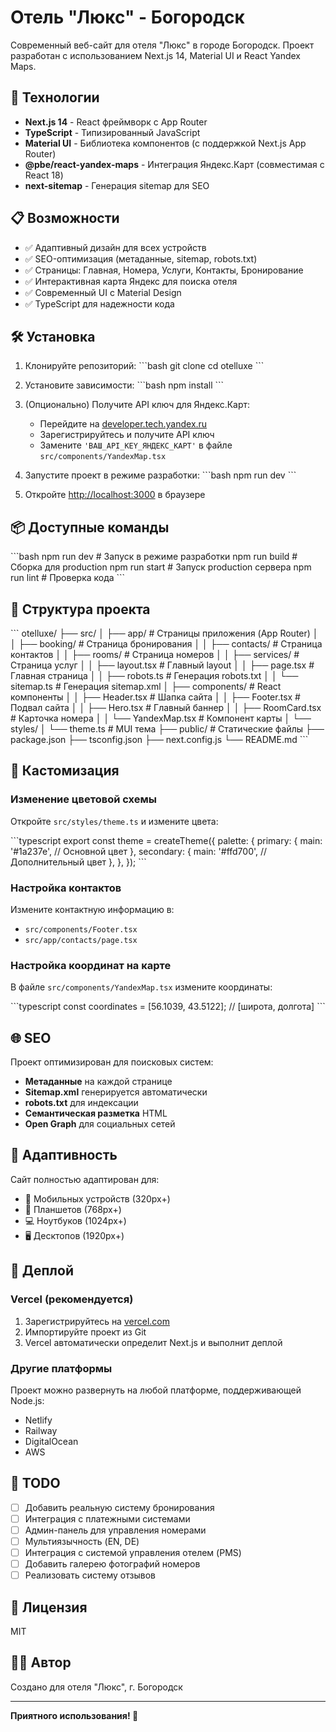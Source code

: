 # Отель "Люкс" - Богородск

Современный веб-сайт для отеля "Люкс" в городе Богородск. Проект разработан с использованием Next.js 14, Material UI и React Yandex Maps.

## 🚀 Технологии

- **Next.js 14** - React фреймворк с App Router
- **TypeScript** - Типизированный JavaScript
- **Material UI** - Библиотека компонентов (с поддержкой Next.js App Router)
- **@pbe/react-yandex-maps** - Интеграция Яндекс.Карт (совместимая с React 18)
- **next-sitemap** - Генерация sitemap для SEO

## 📋 Возможности

- ✅ Адаптивный дизайн для всех устройств
- ✅ SEO-оптимизация (метаданные, sitemap, robots.txt)
- ✅ Страницы: Главная, Номера, Услуги, Контакты, Бронирование
- ✅ Интерактивная карта Яндекс для поиска отеля
- ✅ Современный UI с Material Design
- ✅ TypeScript для надежности кода

## 🛠️ Установка

1. Клонируйте репозиторий:
\`\`\`bash
git clone <repository-url>
cd otelluxe
\`\`\`

2. Установите зависимости:
\`\`\`bash
npm install
\`\`\`

3. (Опционально) Получите API ключ для Яндекс.Карт:
   - Перейдите на [developer.tech.yandex.ru](https://developer.tech.yandex.ru/)
   - Зарегистрируйтесь и получите API ключ
   - Замените `'ВАШ_API_KEY_ЯНДЕКС_КАРТ'` в файле `src/components/YandexMap.tsx`

4. Запустите проект в режиме разработки:
\`\`\`bash
npm run dev
\`\`\`

5. Откройте [http://localhost:3000](http://localhost:3000) в браузере

## 📦 Доступные команды

\`\`\`bash
npm run dev      # Запуск в режиме разработки
npm run build    # Сборка для production
npm run start    # Запуск production сервера
npm run lint     # Проверка кода
\`\`\`

## 📁 Структура проекта

\`\`\`
otelluxe/
├── src/
│   ├── app/                 # Страницы приложения (App Router)
│   │   ├── booking/         # Страница бронирования
│   │   ├── contacts/        # Страница контактов
│   │   ├── rooms/           # Страница номеров
│   │   ├── services/        # Страница услуг
│   │   ├── layout.tsx       # Главный layout
│   │   ├── page.tsx         # Главная страница
│   │   ├── robots.ts        # Генерация robots.txt
│   │   └── sitemap.ts       # Генерация sitemap.xml
│   ├── components/          # React компоненты
│   │   ├── Header.tsx       # Шапка сайта
│   │   ├── Footer.tsx       # Подвал сайта
│   │   ├── Hero.tsx         # Главный баннер
│   │   ├── RoomCard.tsx     # Карточка номера
│   │   └── YandexMap.tsx    # Компонент карты
│   └── styles/
│       └── theme.ts         # MUI тема
├── public/                  # Статические файлы
├── package.json
├── tsconfig.json
├── next.config.js
└── README.md
\`\`\`

## 🎨 Кастомизация

### Изменение цветовой схемы

Откройте `src/styles/theme.ts` и измените цвета:

\`\`\`typescript
export const theme = createTheme({
  palette: {
    primary: {
      main: '#1a237e', // Основной цвет
    },
    secondary: {
      main: '#ffd700', // Дополнительный цвет
    },
  },
});
\`\`\`

### Настройка контактов

Измените контактную информацию в:
- `src/components/Footer.tsx`
- `src/app/contacts/page.tsx`

### Настройка координат на карте

В файле `src/components/YandexMap.tsx` измените координаты:

\`\`\`typescript
const coordinates = [56.1039, 43.5122]; // [широта, долгота]
\`\`\`

## 🌐 SEO

Проект оптимизирован для поисковых систем:

- **Метаданные** на каждой странице
- **Sitemap.xml** генерируется автоматически
- **robots.txt** для индексации
- **Семантическая разметка** HTML
- **Open Graph** для социальных сетей

## 📱 Адаптивность

Сайт полностью адаптирован для:
- 📱 Мобильных устройств (320px+)
- 📱 Планшетов (768px+)
- 💻 Ноутбуков (1024px+)
- 🖥️ Десктопов (1920px+)

## 🚀 Деплой

### Vercel (рекомендуется)

1. Зарегистрируйтесь на [vercel.com](https://vercel.com)
2. Импортируйте проект из Git
3. Vercel автоматически определит Next.js и выполнит деплой

### Другие платформы

Проект можно развернуть на любой платформе, поддерживающей Node.js:
- Netlify
- Railway
- DigitalOcean
- AWS

## 📝 TODO

- [ ] Добавить реальную систему бронирования
- [ ] Интеграция с платежными системами
- [ ] Админ-панель для управления номерами
- [ ] Мультиязычность (EN, DE)
- [ ] Интеграция с системой управления отелем (PMS)
- [ ] Добавить галерею фотографий номеров
- [ ] Реализовать систему отзывов

## 📄 Лицензия

MIT

## 👨‍💻 Автор

Создано для отеля "Люкс", г. Богородск

---

**Приятного использования! 🎉**

